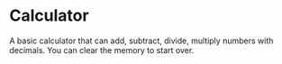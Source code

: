 # Calculator

A basic calculator that can add, subtract, divide, multiply numbers with decimals. You can clear the memory to start over.

<img src="">
